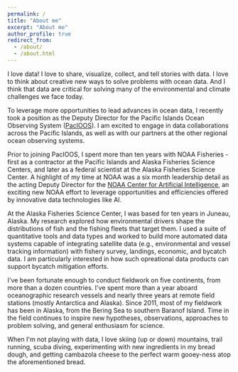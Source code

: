```yaml
---
permalink: /
title: "About me"
excerpt: "About me"
author_profile: true
redirect_from: 
  - /about/
  - /about.html
---
```


I love data! I love to share, visualize, collect, and tell stories with data. I love to think about creative new ways to solve problems with ocean data. And I think that data are critical for solving many of the environmental and climate challenges we face today.

To leverage more opportunities to lead advances in ocean data, I recently took a position as the Deputy Director for the Pacific Islands Ocean Observing System ([PacIOOS](www.pacioos.hawaii.edu)). I am excited to engage in data collaborations across the Pacific Islands, as well as with our partners at the other regional ocean observing systems. 

Prior to joining PacIOOS, I spent more than ten years with NOAA Fisheries - first as a contractor at the Pacific Islands and Alaska Fisheries Science Centers, and later as a federal scientist at the Alaska Fisheries Science Center. A highlight of my time at NOAA was a six month leadership detail as the acting Deputy Director for the [NOAA Center for Artificial Intelligence](noaa.gov/ai), an exciting new NOAA effort to leverage opportunities and efficiencies offered by innovative data technologies like AI. 

At the Alaska Fisheries Science Center, I was based for ten years in Juneau, Alaska. My research explored how environmental drivers shape the distributions of fish and the fishing fleets that target them. I used a suite of quantitative tools and data types and worked  to build more automated data systems capable of integrating satellite data (e.g., environmental and vessel tracking information) with fishery survey, landings, economic, and bycatch data. I am particularly interested in how such opreational data products can support bycatch mitigation efforts. 
  
I've been fortunate enough to conduct fieldwork on five continents, from more than a dozen countries. I've spent more than a year aboard oceanographic research vessels and nearly three years at remote field stations (mostly Antarctica and Alaska). Since 2011, most of my fieldwork has been in Alaska, from the Bering Sea to southern Baranof Island. Time in the field continues to inspire new hypotheses, observations, approaches to problem solving, and general enthusiasm for science. 

When I'm not playing with data, I love skiing (up or down) mountains, trail running, scuba diving, experimenting with new ingredients in my bread dough, and getting cambazola cheese to the perfect warm gooey-ness atop the aforementioned bread.
